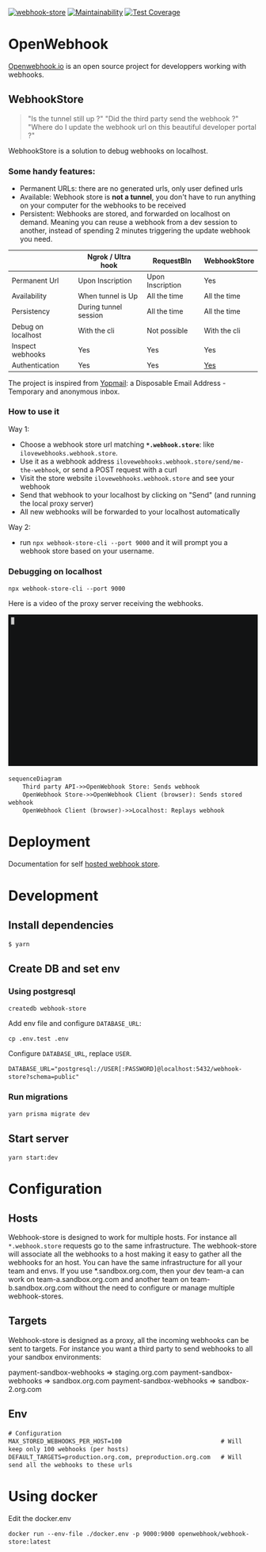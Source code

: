 [![webhook-store](https://github.com/OpenWebhook/webhook-store/actions/workflows/main.yml/badge.svg)](https://github.com/OpenWebhook/webhook-store/actions/workflows/main.yml) [![Maintainability](https://api.codeclimate.com/v1/badges/bc33884e66ac77707905/maintainability)](https://codeclimate.com/github/OpenWebhook/webhook-store/maintainability) [![Test Coverage](https://api.codeclimate.com/v1/badges/bc33884e66ac77707905/test_coverage)](https://codeclimate.com/github/OpenWebhook/webhook-store/test_coverage)

# OpenWebhook

[Openwebhook.io](https://www.openwebhook.io/) is an open source project for developpers working with webhooks.

## WebhookStore

> "Is the tunnel still up ?" "Did the third party send the webhook ?" "Where do I update the webhook url on this beautiful developer portal ?"

WebhookStore is a solution to debug webhooks on localhost.

### Some handy features:

- Permanent URLs: there are no generated urls, only user defined urls
- Available: Webhook store is **not a tunnel**, you don't have to run anything on your computer for the webhooks to be received
- Persistent: Webhooks are stored, and forwarded on localhost on demand. Meaning you can reuse a webhook from a dev session to another, instead of spending 2 minutes triggering the update webhook you need.

|                    | Ngrok / Ultra hook    | RequestBIn       | WebhookStore                                                |
| ------------------ | --------------------- | ---------------- | ----------------------------------------------------------- |
| Permanent Url      | Upon Inscription      | Upon Inscription | Yes                                                         |
| Availability       | When tunnel is Up     | All the time     | All the time                                                |
| Persistency        | During tunnel session | All the time     | All the time                                                |
| Debug on localhost | With the cli          | Not possible     | With the cli                                                |
| Inspect webhooks   | Yes                   | Yes              | Yes                                                         |
| Authentication     | Yes                   | Yes              | [Yes](https://www.openwebhook.io/docs/intro#authentication) |

The project is inspired from [Yopmail](https://yopmail.com/en/): a Disposable Email Address - Temporary and anonymous inbox.

### How to use it

Way 1:

- Choose a webhook store url matching **`*.webhook.store`**: like `ilovewebhooks.webhook.store`.
- Use it as a webhook address `ilovewebhooks.webhook.store/send/me-the-webhook`, or send a POST request with a curl
- Visit the store website `ilovewebhooks.webhook.store` and see your webhook
- Send that webhook to your localhost by clicking on "Send" (and running the local proxy server)
- All new webhooks will be forwarded to your localhost automatically

Way 2:

- run `npx webhook-store-cli --port 9000` and it will prompt you a webhook store based on your username.

### Debugging on localhost

```
npx webhook-store-cli --port 9000
```

Here is a video of the proxy server receiving the webhooks.

![Demo with cli](demo.gif)

```mermaid
sequenceDiagram
    Third party API->>OpenWebhook Store: Sends webhook
    OpenWebhook Store->>OpenWebhook Client (browser): Sends stored webhook
    OpenWebhook Client (browser)->>Localhost: Replays webhook

```

# Deployment

Documentation for self [hosted webhook store](https://www.openwebhook.io/docs/self-hosting/install-store-heroku).

# Development

## Install dependencies

```
$ yarn
```

## Create DB and set env

### Using postgresql

```
createdb webhook-store
```

Add env file and configure `DATABASE_URL`:

```
cp .env.test .env
```

Configure `DATABASE_URL`, replace `USER`.

```
DATABASE_URL="postgresql://USER[:PASSWORD]@localhost:5432/webhook-store?schema=public"
```

### Run migrations

```
yarn prisma migrate dev
```

## Start server

```
yarn start:dev
```

# Configuration

## Hosts

Webhook-store is designed to work for multiple hosts. For instance all `*.webhook.store` requests go to the same infrastructure. The webhook-store will associate all the webhooks to a host making it easy to gather all the webhooks for an host.
You can have the same infrastructure for all your team and envs. If you use \*.sandbox.org.com, then your dev team-a can work on team-a.sandbox.org.com and another team on team-b.sandbox.org.com without the need to configure or manage multiple webhook-stores.

## Targets

Webhook-store is designed as a proxy, all the incoming webhooks can be sent to targets. For instance you want a third party to send webhooks to all your sandbox environments:

payment-sandbox-webhooks => staging.org.com
payment-sandbox-webhooks => sandbox.org.com
payment-sandbox-webhooks => sandbox-2.org.com

## Env

```
# Configuration
MAX_STORED_WEBHOOKS_PER_HOST=100                            # Will keep only 100 webhooks (per hosts)
DEFAULT_TARGETS=production.org.com, preproduction.org.com   # Will send all the webhooks to these urls
```

# Using docker

Edit the docker.env

```
docker run --env-file ./docker.env -p 9000:9000 openwebhook/webhook-store:latest
```


